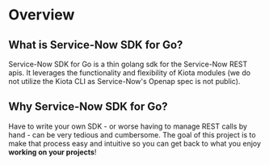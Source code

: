 # Overview

## What is Service-Now SDK for Go?

Service-Now SDK for Go is a thin golang sdk for the Service-Now REST apis. It leverages the functionality and flexibility of Kiota modules (we do not utilize the Kiota CLI as Service-Now's Openap spec is not public).

## Why Service-Now SDK for Go?

Have to write your own SDK - or worse having to manage REST calls by hand - can be very tedious and cumbersome. The goal of this project is to make that process easy and intuitive so you can get back to what you enjoy **working on your projects**!

